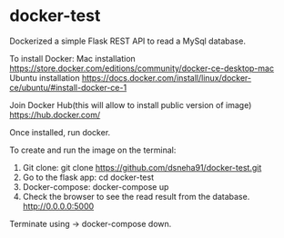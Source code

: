 # docker-test

Dockerized a simple Flask REST API to read a MySql database. 

To install Docker:
  Mac installation
    https://store.docker.com/editions/community/docker-ce-desktop-mac
  Ubuntu installation
    https://docs.docker.com/install/linux/docker-ce/ubuntu/#install-docker-ce-1
    
Join Docker Hub(this will allow to install public version of image)
  https://hub.docker.com/
    
Once installed, run docker.
    
To create and run the image on the terminal:
  1. Git clone:
      git clone https://github.com/dsneha91/docker-test.git
  2. Go to the flask app:
      cd docker-test
  3. Docker-compose:
      docker-compose up
  4. Check the browser to see the read result from the database.
      http://0.0.0.0:5000
      
      
  Terminate using ->  docker-compose down.
